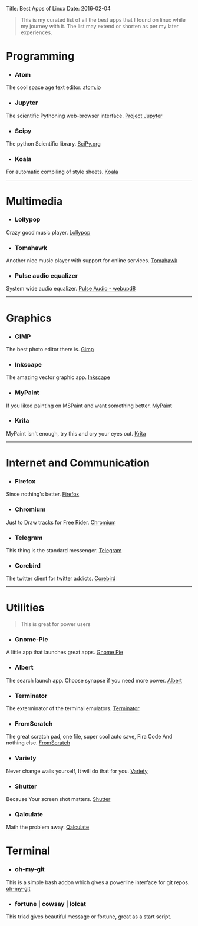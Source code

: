Title: Best Apps of Linux
Date: 2016-02-04

> This is my curated list of all the best apps that I found on linux while my journey with it.
> The list may extend or shorten as per my later experiences.


# Programming
- ### Atom
The cool space age text editor. [atom.io](https://atom.io)

- ### Jupyter
The scientific Pythoning web-browser interface. [Project Jupyter](http://jupyter.org/)

- ### Scipy
The python Scientific library. [SciPy.org](http://www.scipy.org)

- ### Koala
For automatic compiling of style sheets. [Koala](http://koala-app.com/)

---

# Multimedia

- ### Lollypop
Crazy good music player. [Lollypop](https://gnumdk.github.io/lollypop-web/)

- ### Tomahawk
Another nice music player with support for online services. [Tomahawk](https://www.tomahawk-player.org/)

- ### Pulse audio equalizer
System wide audio equalizer. [Pulse Audio - webupd8](http://www.webupd8.org/2013/10/system-wide-pulseaudio-equalizer.html)

---

# Graphics

- ### GIMP
The best photo editor there is. [Gimp](https://www.gimp.org/)

- ### Inkscape
The amazing vector graphic app. [Inkscape](https://inkscape.org/)

- ### MyPaint
If you liked painting on MSPaint and want something better. [MyPaint](http://mypaint.org)

- ### Krita
MyPaint isn't enough, try this and cry your eyes out. [Krita](https://krita.org)

---

# Internet and Communication

- ### Firefox
Since nothing's better. [Firefox](https://www.mozilla.org/en-US/firefox/new/)

- ### Chromium
Just to Draw tracks for Free Rider. [Chromium](https://www.chromium.org/)

- ### Telegram
This thing is the standard messenger. [Telegram](https://telegram.org/)

- ### Corebird
The twitter client for twitter addicts. [Corebird](http://corebird.baedert.org/)

---

# Utilities

> This is great for power users

- ### Gnome-Pie
A little app that launches great apps. [Gnome Pie](http://simmesimme.github.io/gnome-pie.html)

- ### Albert
The search launch app. Choose synapse if you need more power. [Albert](https://github.com/ManuelSchneid3r/albert)

- ### Terminator
The exterminator of the terminal emulators. [Terminator](http://gnometerminator.blogspot.com/p/introduction.html)

- ### FromScratch
The great scratch pad, one file, super cool auto save, Fira Code And nothing else. [FromScratch](https://fromscratch.rocks/)

- ### Variety
Never change walls yourself, It will do that for you. [Variety]()

- ### Shutter
Because Your screen shot matters. [Shutter]()

- ### Qalculate
Math the problem away. [Qalculate]()

# Terminal

- ### oh-my-git
This is a simple bash addon which gives a powerline interface for git repos. [oh-my-git](https://github.com/arialdomartini/oh-my-git)

- ### fortune | cowsay | lolcat
This triad gives beautiful message or fortune, great as a start script.
